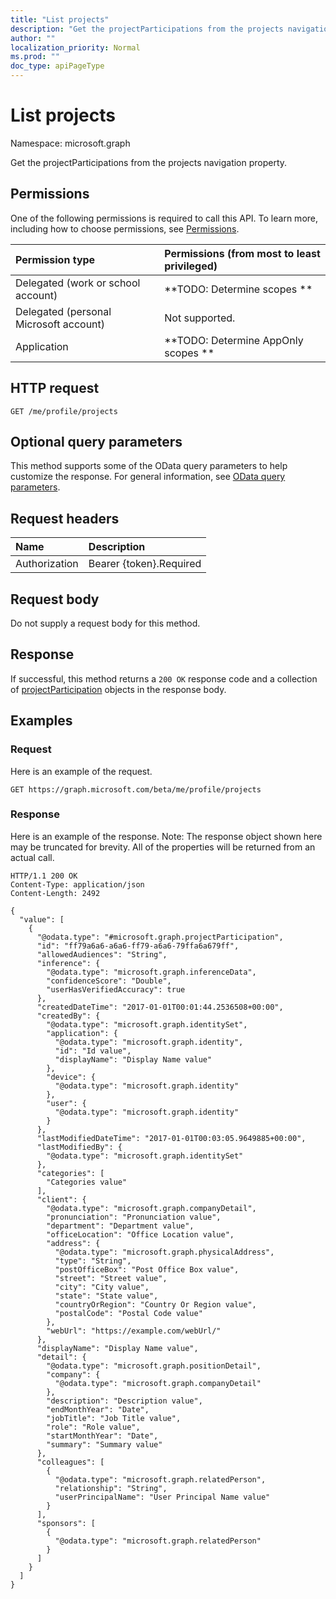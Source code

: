 ```yaml
---
title: "List projects"
description: "Get the projectParticipations from the projects navigation property."
author: ""
localization_priority: Normal
ms.prod: ""
doc_type: apiPageType
---
```


# List projects

Namespace: microsoft.graph

Get the projectParticipations from the projects navigation property.

## Permissions
One of the following permissions is required to call this API. To learn more, including how to choose permissions, see [Permissions](/concepts/permissions-reference.md).

|Permission type|Permissions (from most to least privileged)|
|:---|:---|
|Delegated (work or school account)|**TODO: Determine scopes **|
|Delegated (personal Microsoft account)|Not supported.|
|Application|**TODO: Determine AppOnly scopes **|

## HTTP request
<!-- {
  "blockType": "ignored"
}
-->
``` http
GET /me/profile/projects
```

## Optional query parameters
This method supports some of the OData query parameters to help customize the response. For general information, see [OData query parameters](/graph/query-parameters).

## Request headers
|Name|Description|
|:---|:---|
|Authorization|Bearer {token}.Required|

## Request body
Do not supply a request body for this method.

## Response
If successful, this method returns a `200 OK` response code and a collection of [projectParticipation](../resources/projectparticipation.md) objects in the response body.

## Examples

### Request
Here is an example of the request.
<!-- {
  "blockType": "request",
  "name": "get_projectparticipation"
}
-->
``` http
GET https://graph.microsoft.com/beta/me/profile/projects
```

### Response
Here is an example of the response. Note: The response object shown here may be truncated for brevity. All of the properties will be returned from an actual call.
<!-- {
  "blockType": "response",
  "truncated": true,
  "@odata.type": "collection(microsoft.graph.projectparticipation)"
}
-->
``` http
HTTP/1.1 200 OK
Content-Type: application/json
Content-Length: 2492

{
  "value": [
    {
      "@odata.type": "#microsoft.graph.projectParticipation",
      "id": "ff79a6a6-a6a6-ff79-a6a6-79ffa6a679ff",
      "allowedAudiences": "String",
      "inference": {
        "@odata.type": "microsoft.graph.inferenceData",
        "confidenceScore": "Double",
        "userHasVerifiedAccuracy": true
      },
      "createdDateTime": "2017-01-01T00:01:44.2536508+00:00",
      "createdBy": {
        "@odata.type": "microsoft.graph.identitySet",
        "application": {
          "@odata.type": "microsoft.graph.identity",
          "id": "Id value",
          "displayName": "Display Name value"
        },
        "device": {
          "@odata.type": "microsoft.graph.identity"
        },
        "user": {
          "@odata.type": "microsoft.graph.identity"
        }
      },
      "lastModifiedDateTime": "2017-01-01T00:03:05.9649885+00:00",
      "lastModifiedBy": {
        "@odata.type": "microsoft.graph.identitySet"
      },
      "categories": [
        "Categories value"
      ],
      "client": {
        "@odata.type": "microsoft.graph.companyDetail",
        "pronunciation": "Pronunciation value",
        "department": "Department value",
        "officeLocation": "Office Location value",
        "address": {
          "@odata.type": "microsoft.graph.physicalAddress",
          "type": "String",
          "postOfficeBox": "Post Office Box value",
          "street": "Street value",
          "city": "City value",
          "state": "State value",
          "countryOrRegion": "Country Or Region value",
          "postalCode": "Postal Code value"
        },
        "webUrl": "https://example.com/webUrl/"
      },
      "displayName": "Display Name value",
      "detail": {
        "@odata.type": "microsoft.graph.positionDetail",
        "company": {
          "@odata.type": "microsoft.graph.companyDetail"
        },
        "description": "Description value",
        "endMonthYear": "Date",
        "jobTitle": "Job Title value",
        "role": "Role value",
        "startMonthYear": "Date",
        "summary": "Summary value"
      },
      "colleagues": [
        {
          "@odata.type": "microsoft.graph.relatedPerson",
          "relationship": "String",
          "userPrincipalName": "User Principal Name value"
        }
      ],
      "sponsors": [
        {
          "@odata.type": "microsoft.graph.relatedPerson"
        }
      ]
    }
  ]
}
```

